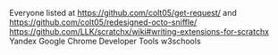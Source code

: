 Everyone listed at https://github.com/colt05/get-request/ and https://github.com/colt05/redesigned-octo-sniffle/  
https://github.com/LLK/scratchx/wiki#writing-extensions-for-scratchx  
Yandex
Google Chrome Developer Tools
w3schools
